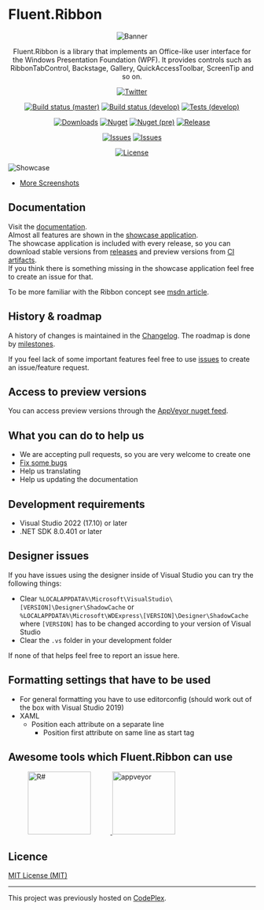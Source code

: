 # Fluent.Ribbon

<div align="center">

![Banner](./Images/banner.png)

Fluent.Ribbon is a library that implements an Office-like user interface for the Windows Presentation Foundation (WPF). It provides controls such as RibbonTabControl, Backstage, Gallery, QuickAccessToolbar, ScreenTip and so on.

[![Twitter](https://img.shields.io/badge/twitter-%40batzendev-blue.svg?style=flat-square)](https://twitter.com/batzendev)

[![Build status (master)](https://img.shields.io/appveyor/ci/batzen/fluent-ribbon/master.svg?style=flat-square&&label=master)](https://ci.appveyor.com/project/batzen/fluent-ribbon/branch/master)
[![Build status (develop)](https://img.shields.io/appveyor/ci/batzen/fluent-ribbon/develop.svg?style=flat-square&&label=develop)](https://ci.appveyor.com/project/batzen/fluent-ribbon/branch/develop)
[![Tests (develop)](https://img.shields.io/appveyor/tests/batzen/fluent-ribbon/develop.svg?style=flat-square)](https://ci.appveyor.com/project/batzen/fluent-ribbon/branch/develop)

[![Downloads](https://img.shields.io/nuget/dt/Fluent.Ribbon.svg?style=flat-square)](http://www.nuget.org/packages/Fluent.Ribbon/)
[![Nuget](https://img.shields.io/nuget/v/Fluent.Ribbon.svg?style=flat-square)](http://nuget.org/packages/Fluent.Ribbon)
[![Nuget (pre)](https://img.shields.io/nuget/vpre/Fluent.Ribbon.svg?style=flat-square&label=nuget-pre)](http://nuget.org/packages/Fluent.Ribbon)
[![Release](https://img.shields.io/github/release/fluentribbon/fluent.ribbon.svg?style=flat-square)](https://github.com/fluentribbon/Fluent.Ribbon/releases/latest)

[![Issues](https://img.shields.io/github/issues/fluentribbon/fluent.ribbon.svg?style=flat-square)](https://github.com/fluentribbon/Fluent.Ribbon/issues)
[![Issues](https://img.shields.io/github/issues-closed/fluentribbon/fluent.ribbon.svg?style=flat-square)](https://github.com/fluentribbon/Fluent.Ribbon/issues?q=is%3Aissue+is%3Aclosed)

[![License](https://img.shields.io/badge/license-MIT-blue.svg?style=flat-square)](https://github.com/fluentribbon/Fluent.Ribbon/blob/master/License.txt)

</div>

![Showcase](./Images/Showcase.gif)

- [More Screenshots](../../wiki/Screenshots)

## Documentation

Visit the [documentation](http://fluentribbon.github.io/documentation/).  
Almost all features are shown in the [showcase application](./Fluent.Ribbon.Showcase).  
The showcase application is included with every release, so you can download stable versions from [releases](../../releases) and preview versions from [CI artifacts](https://ci.appveyor.com/project/batzen/fluent-ribbon/branch/develop/artifacts).  
If you think there is something missing in the showcase application feel free to create an issue for that.

To be more familiar with the Ribbon concept see [msdn article](https://docs.microsoft.com/en-us/windows/desktop/uxguide/cmd-ribbons).

## History &amp; roadmap

A history of changes is maintained in the [Changelog](Changelog.md).
The roadmap is done by [milestones](../../milestones).

If you feel lack of some important features feel free to use [issues](https://github.com/fluentribbon/Fluent.Ribbon/issues) to create an issue/feature request.

## Access to preview versions

You can access preview versions through the [AppVeyor nuget feed](https://ci.appveyor.com/nuget/fluent-ribbon).

## What you can do to help us

- We are accepting pull requests, so you are very welcome to create one
- [Fix some bugs](../../issues)
- Help us translating
- Help us updating the documentation

## Development requirements

- Visual Studio 2022 (17.10) or later
- .NET SDK 8.0.401 or later

## Designer issues

If you have issues using the designer inside of Visual Studio you can try the following things:

- Clear `%LOCALAPPDATA%\Microsoft\VisualStudio\[VERSION]\Designer\ShadowCache` or `%LOCALAPPDATA%\Microsoft\WDExpress\[VERSION]\Designer\ShadowCache` where `[VERSION]` has to be changed according to your version of Visual Studio
- Clear the `.vs` folder in your development folder

If none of that helps feel free to report an issue here.

## Formatting settings that have to be used

- For general formatting you have to use editorconfig (should work out of the box with Visual Studio 2019)
- XAML
  - Position each attribute on a separate line
    - Position first attribute on same line as start tag

## Awesome tools which Fluent.Ribbon can use

<div>
  <a href="https://www.jetbrains.com/resharper/">
    <img alt="R#" width="128" heigth="128" hspace="40" src="./Images/icon_ReSharper.png">
  </a>
  <a href="https://www.appveyor.com/">
    <img alt="appveyor" width="128" heigth="128" src="./Images/Appveyor_logo.svg">
  </a>
</div>

## Licence

[MIT License (MIT)](./License.txt)

---

This project was previously hosted on [CodePlex](https://fluent.codeplex.com/).

